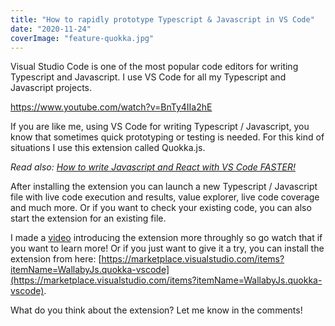 ```yaml
---
title: "How to rapidly prototype Typescript & Javascript in VS Code"
date: "2020-11-24"
coverImage: "feature-quokka.jpg"
---
```


Visual Studio Code is one of the most popular code editors for writing Typescript and Javascript. I use VS Code for all my Typescript and Javascript projects.

https://www.youtube.com/watch?v=BnTy4IIa2hE

If you are like me, using VS Code for writing Typescript / Javascript, you know that sometimes quick prototyping or testing is needed. For this kind of situations I use this extension called Quokka.js.

_Read also: [How to write Javascript and React with VS Code FASTER!](https://codepulse.blog/how-to-write-javascript-and-react-with-vs-code-faster/)_

After installing the extension you can launch a new Typescript / Javascript file with live code execution and results, value explorer, live code coverage and much more. Or if you want to check your existing code, you can also start the extension for an existing file.

I made a [video](https://www.youtube.com/watch?v=BnTy4IIa2hE) introducing the extension more throughly so go watch that if you want to learn more! Or if you just want to give it a try, you can install the extension from here: [https://marketplace.visualstudio.com/items?itemName=WallabyJs.quokka-vscode](https://marketplace.visualstudio.com/items?itemName=WallabyJs.quokka-vscode).

What do you think about the extension? Let me know in the comments!
